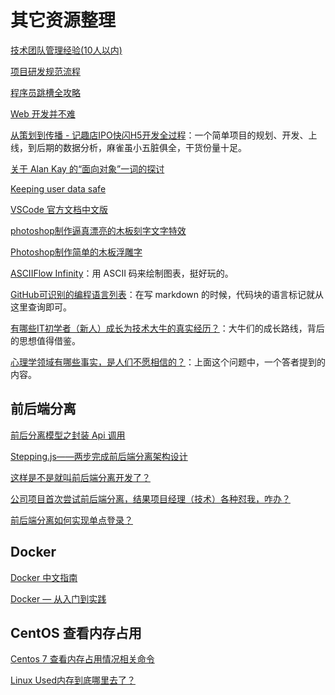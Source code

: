 # 其它资源整理

[技术团队管理经验(10人以内)](http://hongyitong.github.io/2017/09/02/JIRA/)

[项目研发规范流程](https://raw.githubusercontent.com/Dream4ever/Pics/master/project-develop-process.png)

[程序员跳槽全攻略](http://ftqq.com/%E7%A8%8B%E5%BA%8F%E5%91%98%E8%B7%B3%E6%A7%BD%E5%85%A8%E6%94%BB%E7%95%A5/README.adoc)

[Web 开发并不难](http://ftqq.com/%E6%96%B9%E7%B3%96Web%E5%85%A5%E9%97%A8%E6%95%99%E7%A8%8B/README.adoc)

[从策划到传播 - 记趣店IPO快闪H5开发全过程](http://thunf.me/2017/10/20/20171019-qudian-ipo-h5/)：一个简单项目的规划、开发、上线，到后期的数据分析，麻雀虽小五脏俱全，干货份量十足。

[关于 Alan Kay 的“面向对象”一词的探讨](https://softwareengineering.stackexchange.com/q/46592/121517)

[Keeping user data safe](https://github.com/collections/protect-user-data)

[VSCode 官方文档中文版](https://jeasonstudio.gitbooks.io/vscode-cn-doc/content/)

[photoshop制作逼真漂亮的木板刻字文字特效](http://www.jb51.net/photoshop/83720.html)

[Photoshop制作简单的木板浮雕字](http://www.68ps.com/jc/big_ps_wz.asp?id=5498)

[ASCIIFlow Infinity](http://asciiflow.com/)：用 ASCII 码来绘制图表，挺好玩的。

[GitHub可识别的编程语言列表](https://github.com/github/linguist/blob/master/lib/linguist/languages.yml)：在写 markdown 的时候，代码块的语言标记就从这里查询即可。

[有哪些IT初学者（新人）成长为技术大牛的真实经历？](https://www.zhihu.com/question/40662462)：大牛们的成长路线，背后的思想值得借鉴。

[心理学领域有哪些事实，是人们不愿相信的？](https://www.zhihu.com/question/51049813/answer/133713347)：上面这个问题中，一个答者提到的内容。

## 前后端分离

[前后分离模型之封装 Api 调用](https://segmentfault.com/a/1190000012040777)

[Stepping.js——两步完成前后端分离架构设计](https://segmentfault.com/a/1190000008912471)

[这样是不是就叫前后端分离开发了？](https://segmentfault.com/q/1010000011514355)

[公司项目首次尝试前后端分离，结果项目经理（技术）各种怼我，咋办？](https://segmentfault.com/q/1010000008325104)

[前后端分离如何实现单点登录？](https://segmentfault.com/q/1010000012099667)

## Docker

[Docker 中文指南](http://www.widuu.com/chinese_docker/examples/mongodb.html)

[Docker — 从入门到实践](https://yeasy.gitbooks.io/docker_practice/content/)

## CentOS 查看内存占用

[Centos 7 查看内存占用情况相关命令](http://blog.csdn.net/anxpp/article/details/52453134)

[Linux Used内存到底哪里去了？](http://blog.yufeng.info/archives/2456)
